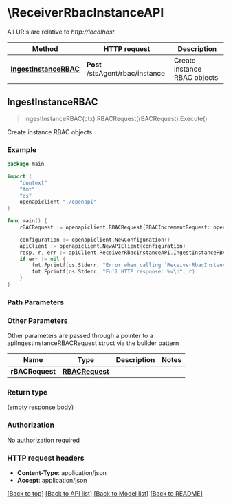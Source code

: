 # \ReceiverRbacInstanceAPI

All URIs are relative to *http://localhost*

Method | HTTP request | Description
------------- | ------------- | -------------
[**IngestInstanceRBAC**](ReceiverRbacInstanceAPI.md#IngestInstanceRBAC) | **Post** /stsAgent/rbac/instance | Create instance RBAC objects



## IngestInstanceRBAC

> IngestInstanceRBAC(ctx).RBACRequest(rBACRequest).Execute()

Create instance RBAC objects



### Example

```go
package main

import (
    "context"
    "fmt"
    "os"
    openapiclient "./openapi"
)

func main() {
    rBACRequest := openapiclient.RBACRequest{RBACIncrementRequest: openapiclient.NewRBACIncrementRequest("Type_example", int64(123), "Cluster_example", []openapiclient.RbacDataChanges{openapiclient.RbacDataChanges{CreateRbacData: openapiclient.NewCreateRbacData("Type_example", openapiclient.RbacData{ClusterRole: openapiclient.NewClusterRole("Kind_example", *openapiclient.NewObjectMeta("Uid_example", "Name_example"))})}})} // RBACRequest | 

    configuration := openapiclient.NewConfiguration()
    apiClient := openapiclient.NewAPIClient(configuration)
    resp, r, err := apiClient.ReceiverRbacInstanceAPI.IngestInstanceRBAC(context.Background()).RBACRequest(rBACRequest).Execute()
    if err != nil {
        fmt.Fprintf(os.Stderr, "Error when calling `ReceiverRbacInstanceAPI.IngestInstanceRBAC``: %v\n", err)
        fmt.Fprintf(os.Stderr, "Full HTTP response: %v\n", r)
    }
}
```

### Path Parameters



### Other Parameters

Other parameters are passed through a pointer to a apiIngestInstanceRBACRequest struct via the builder pattern


Name | Type | Description  | Notes
------------- | ------------- | ------------- | -------------
 **rBACRequest** | [**RBACRequest**](RBACRequest.md) |  | 

### Return type

 (empty response body)

### Authorization

No authorization required

### HTTP request headers

- **Content-Type**: application/json
- **Accept**: application/json

[[Back to top]](#) [[Back to API list]](../README.md#documentation-for-api-endpoints)
[[Back to Model list]](../README.md#documentation-for-models)
[[Back to README]](../README.md)


